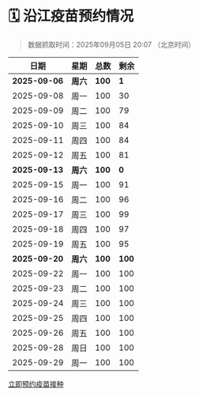 # 🗓️ 沿江疫苗预约情况

> 数据抓取时间：2025年09月05日 20:07 （北京时间）

| 日期 | 星期 | 总数 | 剩余 |
|------|------|------|------|
| **2025-09-06** | **周六** | **100** | **1** |
| 2025-09-08 | 周一 | 100 | 30 |
| 2025-09-09 | 周二 | 100 | 79 |
| 2025-09-10 | 周三 | 100 | 84 |
| 2025-09-11 | 周四 | 100 | 84 |
| 2025-09-12 | 周五 | 100 | 81 |
| **2025-09-13** | **周六** | **100** | **0** |
| 2025-09-15 | 周一 | 100 | 91 |
| 2025-09-16 | 周二 | 100 | 96 |
| 2025-09-17 | 周三 | 100 | 99 |
| 2025-09-18 | 周四 | 100 | 97 |
| 2025-09-19 | 周五 | 100 | 95 |
| **2025-09-20** | **周六** | **100** | **100** |
| 2025-09-22 | 周一 | 100 | 100 |
| 2025-09-23 | 周二 | 100 | 100 |
| 2025-09-24 | 周三 | 100 | 100 |
| 2025-09-25 | 周四 | 100 | 100 |
| 2025-09-26 | 周五 | 100 | 100 |
| 2025-09-28 | 周日 | 100 | 100 |
| 2025-09-29 | 周一 | 100 | 100 |


<div class="button-container">
<a class="btn" href="http://yfzweb.ishequ.net/#/login" target="_blank">立即预约疫苗接种</a>
</div>
